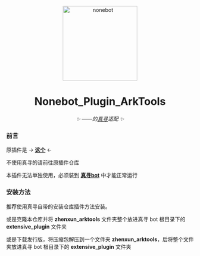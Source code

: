 <p align="center">
  <a href="https://v2.nonebot.dev/"><img src="https://v2.nonebot.dev/logo.png" width="200" height="200" alt="nonebot"></a>
</p>

<div align="center">

# **Nonebot_Plugin_ArkTools**

_✨ ——的[真寻](https://github.com/HibiKier/zhenxun_bot)适配 ✨_
  
</div>

### 前言

原插件是 -> **[这个](https://github.com/NumberSir/nonebot_plugin_arktools)** <- 

不使用真寻的请前往原插件仓库

本插件无法单独使用，必须装到 **[真寻bot](https://github.com/HibiKier/zhenxun_bot)** 中才能正常运行

### 安装方法

推荐使用真寻自带的安装仓库插件方法安装。

或是克隆本仓库并将 **zhenxun_arktools** 文件夹整个放进真寻 bot 根目录下的 **extensive_plugin** 文件夹

或是下载发行版，将压缩包解压到一个文件夹 **zhenxun_arktools**，后将整个文件夹放进真寻 bot 根目录下的 **extensive_plugin** 文件夹


